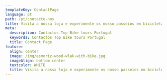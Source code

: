 ```yaml
---
templateKey: ContactPage
language: pt
path: /pt/contacte-nos
title: Visita a nossa loja e experimente os nosso passeios em bicicleta
meta:
  description: Contactos Top Bike tours Portugal
  keywords: Contactos Top Bike tours Portugal
  title: Contact Page
feature:
  align: center
  image: /img/esmoriz-wood-wlak-with-bike.jpg
  imageAlign: bottom center
  textcolor: WHITE
  title: Visita a nossa loja e experimente os nosso passeios em bicicleta
---
```



